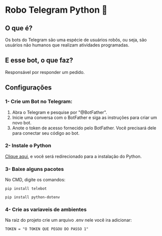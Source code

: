 # Robo Telegram Python 🐍

## O que é?
Os bots do Telegram são uma espécie de usuários robôs, ou seja, são usuários não humanos que realizam atividades programadas.

## E esse bot, o que faz? 
Responsável por responder um pedido.

## Configurações

### 1- Crie um Bot no Telegram:

1. Abra o Telegram e pesquise por "@BotFather".
2. Inicie uma conversa com o BotFather e siga as instruções para criar um novo bot.
3. Anote o token de acesso fornecido pelo BotFather. Você precisará dele para conectar seu código ao bot.

### 2- Instale o Python

[Clique aqui](https://www.python.org/downloads/), e você será redirecionado para a instalação do Python.

### 3- Baixe alguns pacotes

No CMD, digite os comandos:
```
pip install telebot
```
```
pip install python-dotenv
```

### 4- Crie as variaveis de ambientes

Na raiz do projeto crie um arquivo .env
nele você ira adicionar:
```
TOKEN = "O TOKEN QUE PEGOU DO PASSO 1"
```
